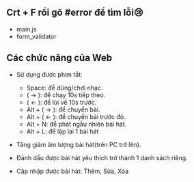 ## Crt + F rồi gõ #error để tìm lỗi😢
+ main.js
+ form_validator

## Các chức năng của Web

+ Sử dụng được phím tắt: 
  - Space: để dừng/chơi nhạc.
  - ( -> ): để chạy 10s tiếp theo.
  - ( <- ): để lùi về 10s trước.
  - Alt + ( -> ): để chuyển bài.
  - Alt + ( <- ): để chuyển bài trước đó.
  - Alt + N: để phát ngẫu nhiên bài hát.
  - Alt + L: để lặp lại 1 bài hát

+ Tăng giảm âm lượng bài hát(trên PC trở lên).
+ Đánh dấu được bài hát yêu thích trở thành 1 danh sách riêng.
+ Cập nhập được bài hát: Thêm, Sửa, Xóa
